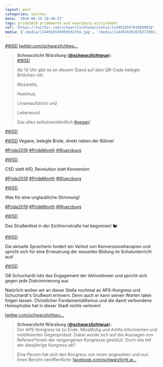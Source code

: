 ```yaml
---
layout: post
categories: twitter
date: '2019-06-29 10:40:27'
tags: pride2019 pridemonth wsd wuerzburg wirsindmehr
ref: 'https://twitter.com/schwarzlichtwue/status/1144918547010850816'
media: ['/media/1144918536059592704.jpg', '/media/1144928202076372992.jpg', '/media/1144933481782349824.jpg', '/media/1144934131790417921.jpg', '/media/1144934141324079104.jpg', '/media/1144934149448458241.jpg', '/media/1144934158566862848.jpg', '/media/1144935531303882758.jpg', '/media/1144945952341614592.jpg', '/media/1144945961183191040.jpg', '/media/1144945968992968707.jpg', '/media/1144945979063504896.jpg']
---
```

[#WSD](/t/wsd) [twitter.com/schwarzlichtwu…](https://twitter.com/schwarzlichtwue/status/1144902896905048064) 
> <b>Schwarzlicht Würzburg ([@schwarzlichtwue](https://twitter.com/schwarzlichtwue)):</b>  
>[#WSD](/t/wsd)  
>  
>Ab 14 Uhr gibt es an diesem Stand auf dem QR-Code belegte Brötchen mit:  
>  
>Mozarella,  
>  
>Hummus,  
>  
>Linsenaufstrich und  
>  
>Leberwurst  
>  
>  
>  
>Das alles selbstverständlich [#vegan](/t/vegan)!   



[#WSD](/t/wsd) 

[#WSD](/t/wsd) Vegane, belegte Brote, direkt neben der Bühne!

[#Pride2019](/t/pride2019) [#PrideMonth](/t/pridemonth) [#Wuerzburg](/t/wuerzburg) 

[#WSD](/t/wsd)

CSD statt AfD, Revolution statt Konversion

[#Pride2019](/t/pride2019) [#PrideMonth](/t/pridemonth) [#Wuerzburg](/t/wuerzburg) 

[#WSD](/t/wsd)

Was für eine unglaubliche Stimmung!

[#Pride2019](/t/pride2019) [#PrideMonth](/t/pridemonth) [#Wuerzburg](/t/wuerzburg) 

[#WSD](/t/wsd)

Das Straßenfest in der Eichhornstraße hat begonnen! 🐿️

[#WSD](/t/wsd)

Die aktuelle Sprecherin fordert ein Verbot von Konversionstherapien und spricht sich für eine Erneuerung der sexuellen Bildung im Schulunterricht aus!

[#WSD](/t/wsd)

OB Schuchardt lobt das Engagement der Aktivistinnen und spricht sich gegen jede Diskriminierung aus

Natürlich wollen wir an dieser Stelle nochmal an APS-Kongress und Schuchardt's Grußwort erinnern. Denn auch er kann seinen Worten taten folgen lassen. Christlicher Fundamentalillsmus und die damit verbundene Homophobie hat in dieser Stadt nichts verloren!

[twitter.com/schwarzlichtwu…](https://twitter.com/schwarzlichtwue/status/1138065416100700160?s=19)
> <b>Schwarzlicht Würzburg ([@schwarzlichtwue](https://twitter.com/schwarzlichtwue)):</b>  
>Der APS-Kongress ist zu Ende. MissMutig und Antifa informierten und mobilisierten Gegenprotest. Dabei wurde sich auf die Aussagen von Referent\*innen der vergangenen Kongresse gestützt. Doch wie lief der diesjährige Kongress ab?   
>  
>Eine Person hat sich den Kongress von innen angesehen und nun ihren Bericht veröffentlicht:  [facebook.com/schwarzlicht.w…](https://www.facebook.com/schwarzlicht.wue/photos/a./?type=3&theater)  

